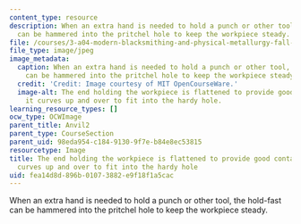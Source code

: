 ```yaml
---
content_type: resource
description: When an extra hand is needed to hold a punch or other tool, the hold-fast
  can be hammered into the pritchel hole to keep the workpiece steady.
file: /courses/3-a04-modern-blacksmithing-and-physical-metallurgy-fall-2008/fea14d8d896b01073882e9f18f1a5cac_011.jpg
file_type: image/jpeg
image_metadata:
  caption: When an extra hand is needed to hold a punch or other tool, the hold-fast
    can be hammered into the pritchel hole to keep the workpiece steady.
  credit: 'Credit: Image courtesy of MIT OpenCourseWare.'
  image-alt: The end holding the workpiece is flattened to provide good contact, then
    it curves up and over to fit into the hardy hole.
learning_resource_types: []
ocw_type: OCWImage
parent_title: Anvil2
parent_type: CourseSection
parent_uid: 98eda954-c184-9130-9f7e-b84e8ec53815
resourcetype: Image
title: The end holding the workpiece is flattened to provide good contact, then it
  curves up and over to fit into the hardy hole
uid: fea14d8d-896b-0107-3882-e9f18f1a5cac
---
```

When an extra hand is needed to hold a punch or other tool, the hold-fast can be hammered into the pritchel hole to keep the workpiece steady.

